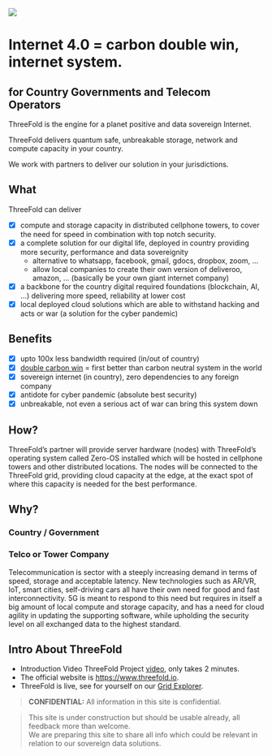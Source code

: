 ![](img/freedom.jpg)

# Internet 4.0 = carbon double win, internet system.

## for Country Governments and Telecom Operators

ThreeFold is the engine for a planet positive and data sovereign Internet. 

ThreeFold delivers quantum safe, unbreakable storage, network and compute capacity in your country.

We work with partners to deliver our solution in your jurisdictions.


## What

ThreeFold can deliver 

- [X] compute and storage capacity in distributed cellphone towers, to cover the need for speed in combination with top notch security.
- [X] a complete solution for our digital life, deployed in country providing more security, performance and data sovereignity
  - alternative to whatsapp, facebook, gmail, gdocs, dropbox, zoom, ...
  - allow local companies to create their own version of deliveroo, amazon, ... (basically be your own giant internet company)
- [X] a backbone for the country digital required foundations (blockchain, AI, ...) delivering more speed, reliability at lower cost
- [X] local deployed cloud solutions which are able to withstand hacking and acts or war (a solution for the cyber pandemic)

## Benefits

- [X] upto 100x less bandwidth required (in/out of country)
- [X] [double carbon win](energy_savings) = first better than carbon neutral system in the world
- [X] sovereign internet (in country), zero dependencies to any foreign company
- [X] antidote for cyber pandemic (absolute best security)
- [X] unbreakable, not even a serious act of war can bring this system down

## How?

ThreeFold’s partner will provide server hardware (nodes) with ThreeFold’s operating system called Zero-OS installed which will be hosted in cellphone towers and other distributed locations. The nodes will be connected to the ThreeFold grid, providing cloud capacity at the edge, at the exact spot of where this capacity is needed for the best performance.

## Why?

### Country / Government


### Telco or Tower Company

Telecommunication is sector with a steeply increasing demand in terms of speed, storage and acceptable latency. New technologies such as AR/VR, IoT, smart cities, self-driving cars all have their own need for good and fast interconnectivity. 5G is meant to respond to this need but requires in itself a big amount of local compute and storage capacity, and has a need for cloud agility in updating the supporting software, while upholding the security level on all exchanged data to the highest standard.


## Intro About ThreeFold

- Introduction Video ThreeFold Project [video](https://vimeo.com/438190961), only takes 2 minutes. 
- The official website is https://www.threefold.io.
- ThreeFold is live, see for yourself on our [Grid Explorer](https://explorer.grid.tf/).


> **CONFIDENTIAL:** All information in this site is confidential.

> This site is under  construction but should be usable already, all feedback more than welcome. <BR>
> We are preparing this site to share all info which could be relevant in relation to our sovereign data solutions.